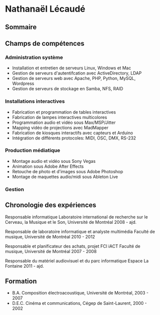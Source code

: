 # Nathanaël Lécaudé

## Sommaire

## Champs de compétences

### Administration système
- Installation et entretien de serveurs Linux, Windows et Mac
- Gestion de serveurs d'autentifcation avec ActiveDirectory, LDAP
- Gestion de serveurs web avec Apache, PHP, Python, MySQL, Wordpress
- Gestion de serveurs de stockage en Samba, NFS, RAID

### Installations interactives
- Fabrication et programmation de tables interactives
- Fabrication de lampes interactives multicolores
- Programmation audio et vidéo sous Max/MSP/Jitter
- Mapping vidéo de projections avec MadMapper
- Fabrication de kiosques interactifs avec capteurs et Arduino
- Intégration de différents protocoles: MIDI, OSC, DMX, RS-232

### Production médiatique
- Montage audio et vidéo sous Sony Vegas
- Animation sous Adobe After Effects
- Retouche de photo et d'images sous Adobe Photoshop
- Montage de maquettes audio/midi sous Ableton Live

### Gestion

## Chronologie des expériences

Responsable informatique
 Laboratoire international de recherche sur le Cerveau, la Musique et le Son, Université de Montréal
 2008 - ajd.

Responsable de laboratoire informatique et analyste multimédia
 Faculté de musique, Université de Montréal
 2010 - 2012

Responsable et planificateur des achats, projet FCI iACT
 Faculté de musique, Université de Montréal
 2007 - 2008

Responsable du matériel audiovisuel et du parc informatique
 Espace La Fontaine
 2011 - ajd.

## Formation

- B.A. Composition électroacoustique, Université de Montréal, 2003 - 2007
- D.E.C. Cinéma et communications, Cégep de Saint-Laurent, 2000 - 2002